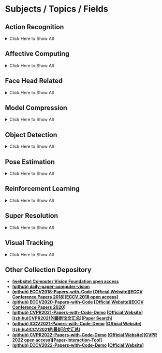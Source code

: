 # Subjects / Topics / Fields

## Action Recognition
<details>
<summary>Click Here to Show All</summary>
  
* **[Definition]** Action recognition is to classify short video clips that have been pre-segmented (Actually, videos in real environments are generally not pre-segmented and contain a lot of irrelevant information).
* **[Supplement]** The category of action recognition is usually all kinds of human actions, so it can also be called **Human Action Recognition**. However, most of the algorithms developed based on this problem are not specific to people, and can also be used for other types of video classification. In addition, the task of action recognition generally does not include the problem of **Temporal Action Detection** in videos.
* *Refer to branch [action_recognition](./action_recognition) for detailed introduction.*

</details>

## Affective Computing
<details>
<summary>Click Here to Show All</summary>
  
* **[Definition]** Affective computing is to establish a harmonious human-computer environment by giving the computer the ability to recognize, understand, express and adapt to human affections, and make the computer have higher and comprehensive intelligence.
* **[Supplement]** In computer vision field, the current affective computing mainly refers to **Facial Expression Recognition**, which includes three directions: universal expression recognition, **Facial Action Coding System (FACS)**, and continuous expression model **Valence-Arousal**. In addition, the input of accurate affective computing should be multimodal, including facial expression, voice and intonation, text information, body behavior and even electroencephalogram (EEG) signal. The definition of affection is always ambiguous for its multi-interdisciplinary character. So affective computing is rather difficult and has a long way to go.
* *Refer to branch [affective_computing](./affective_computing) for detailed introduction.*

</details>

## Face Head Related
<details>
<summary>Click Here to Show All</summary>

* **[Definition]** Here, we will collect some algorithms and materials about people face and head including detection, estimation, reconstruction and recognition in Computer Vision. The input is mostly a 2D image (may also having RGB-D or RGB-times). The outputs are points, bounding-boxes, Euler angles and so on.
* **[Supplement]** Various tasks in deep learning based Computer Vision have strong relation with person's face, sometimes the head. Therefore, we do not discuss them separately. Especially, the face related works or fileds include **Face Detection**, **Face Alignment**, **Face Reconstruction (3D)**, **Face Recognition**, **Beautify Face** and so on. The head related tasks are mainly about **Head Detector** and **Head/Hand Pose Estimation**. We will also introduce some other interesting related topics as long as we have found thems.
* *Refer to branch [face_head_related](./face_head_related) for detailed introduction.*

</details>

## Model Compression
<details>
<summary>Click Here to Show All</summary>
  
* **[Definition]** Model compression is to minimize the consumption of storage space, computing space and time of deep models, and is also committed to accelerating the training and inference of the model.
* **[Supplement]** Deep learning makes the performance of many computer vision tasks reach an unprecedented height. Although the complex model has better performance, the high storage space and computing resource consumption are the important reasons that make it difficult to effectively apply in various hardware platforms. Therefore, model compression is essential. To solve these problems, it is necessary to cut in from many aspects, including **machine learning algorithm**, **optimization theory**, **computer architecture**, **data compression**, **index compilation** and **hardware design**. The methods of model compression can be roughly divided into: **low rank approximation**, **network pruning**, **network quantification**, **knowledge distillation** and **compact network design**. This is the last battlefield of large-scale application of computer vision.
* *Refer to branch [model_compression](./model_compression) for detailed introduction.*

</details>

## Object Detection
<details>
<summary>Click Here to Show All</summary>
  
* **[Definition]** The task of object detection includes the location and classification of the pre-defined objects in the image.
* **[Supplement]** Object detection is always one of the basic, popular and important tasks in the field of computer vision. Especially after the great breakthrough of deep learning technology in **Image Classification** task (in 2012), the development of object detection is rather rapid, even now it is still the most active topic. Many technologies, ideas and innovations based on object detection have great significance for reference and promotion in other fields. Object detection is absolutely a bright pearl in the CV crown.
* *Refer to branch [object_detection](./object_detection) for detailed introduction.*

</details>

## Pose Estimation
<details>
<summary>Click Here to Show All</summary>
  
* **[Definition]** Given a 2D RGB image, the traditional task of pose estimation is to predict and output all the keypoints of human bodies contained in it, and connect them into independent skeletons.
* **[Supplement]** On this basis, there are other pose estimation tasks under different types of input. Such as **3D Pose Estimation** (RGBD), video based **Pose Estimation and Tracking** (videos), **WiFi Reflection Based Pose Estimation** (WiFi info) and **Human Body Pose and Shape Estimation** (3D motion data). Pose estimation can be used not only for practical applications directly, but also to tackle other computer vision tasks.
* *Refer to branch [pose_estimation](./pose_estimation) for detailed introduction.*

</details>

## Reinforcement Learning
<details>
<summary>Click Here to Show All</summary>
  
* **[Definition]** Reinforcement learning (RL) is used to describe and solve the problem that agents use learning strategies to take actions to maximize reward or achieve specific goals in the process of interaction with the environment.

* **[Supplement]** The common model of RL is standard **Markov Decision Process** (MDP). According to the given conditions, RL can be divided into **model-based RL** and **model-free RL**. The algorithms used to solve RL problems can be divided into strategy search algorithm and value function algorithm. Deep learning model can be used in RL to form deep reinforcement learning. Inspired by **behaviorist psychology**, RL focuses on online learning and tries to maintain a balance between exploration and exploitation. Unlike **supervised learning** and **unsupervised learning**, RL does not require any given data in advance, but obtains learning information and updates model parameters by receiving reward (feedback) from environment.
  
  RL has been discussed in the fields of **information theory**, **game theory** and **automatic control**. It is used to explain the **equilibrium state under bounded rationality**, design **recommendation system** and robot interaction system. Some complex RL algorithms have general intelligence to solve complex problems to a certain extent, which can reach the human level in go and electronic games. The learning cost and training cost of RL are very high.
* *Refer to branch [reinforcement_learning](./reinforcement_learning) for detailed introduction.*

</details>

## Super Resolution
<details>
<summary>Click Here to Show All</summary>
  
* **[Definition]** Image super resolution refers to the restoration of high-resolution image from a low-resolution image or image sequence.
* **[Supplement]** Image super-resolution technology is divided into super resolution restoration and super resolution reconstruction. At present, image super resolution research can be divided into three main categories: interpolation based, reconstruction based and learning based methods. Not surprisingly, the involvement of deep learning technology makes a great breakthrough and progress in this low level visual task. 
* *Refer to branch [super_resolution](./super_resolution) for detailed introduction.*

</details>

## Visual Tracking
<details>
<summary>Click Here to Show All</summary>
  
* **[Definition]** Visual tracking refers to the detection, extraction, recognition and tracking of moving objects in image sequences.
* **[Supplement]** The purpose of visual tracking is to obtain the motion parameters of the moving object, such as position, velocity, acceleration and trajectory, so as to process and analyze the next step, realize the behavior understanding of the moving object, and complete the higher level visual task. Visual tracking can be divided into two branches, CNN and correlation filtering. At present, CNN has not fully occupied the field of tracking. On the one hand, CNN model has poor real-time processing of images, on the other hand, there is a lot of redundant information in video. Visual tracking is the most significant and challenging task in the CV field.
* *Refer to branch [visual_tracking](./visual_tracking) for detailed introduction.*

</details>

## Other Collection Depository
* **[(website) Computer Vision Foundation open access](https://openaccess.thecvf.com/menu)**
* **[(github) daily-paper-computer-vision](https://github.com/amusi/daily-paper-computer-vision)**
* **[(github) ECCV2018-Papers-with-Code](https://github.com/amusi/ECCV2022-Papers-with-Code) [[Official Website](https://eccv2018.org/)][[ECCV Conference Papers 2018](https://www.ecva.net/papers.php)][[ECCV 2018 open access](https://openaccess.thecvf.com/ECCV2018)]**
* **[(github) ECCV2020-Papers-with-Code](https://github.com/amusi/ECCV2022-Papers-with-Code) [[Official Website](https://eccv2020.eu/)][[ECCV Conference Papers 2020](https://www.ecva.net/papers.php)]**
* **[(github) CVPR2021-Papers-with-Code-Demo](https://github.com/DWCTOD/CVPR2022-Papers-with-Code-Demo/blob/main/CVPR2021.md) [[Official Website](https://cvpr2021.thecvf.com/)][[(zhihu)CVPR2021的最新论文汇总](https://zhuanlan.zhihu.com/p/354043252?ivk_sa=1024320u)][[Paper Search](https://public.tableau.com/app/profile/joshpreston/viz/CVPR2021/Dashboard1)]**
* **[(github) ICCV2021-Papers-with-Code-Demo](https://github.com/DWCTOD/ICCV2021-Papers-with-Code-Demo) [[Official Website](http://iccv2021.thecvf.com/home)][[(zhihu)ICCV2021的最新论文汇总](https://zhuanlan.zhihu.com/p/392575669)]**
* **[(github) CVPR2022-Papers-with-Code-Demo](https://github.com/DWCTOD/CVPR2022-Papers-with-Code-Demo) [[Official Website](https://cvpr2022.thecvf.com/)][[CVPR 2022 open access](https://openaccess.thecvf.com/CVPR2022)][[Paper-Interaction-Tool](https://public.tableau.com/views/CVPR2022/Dashboard1)]**
* **[(github) ECCV2022-Papers-with-Code-Demo](https://github.com/DWCTOD/ECCV2022-Papers-with-Code-Demo) [[Official Website](https://eccv2022.ecva.net/)]**


